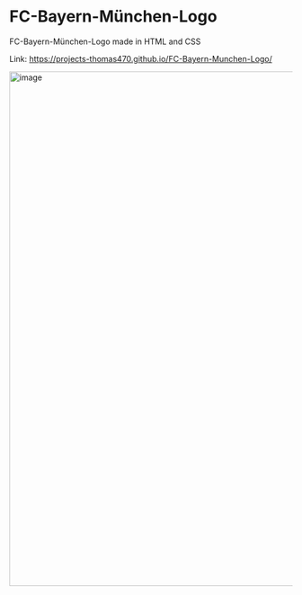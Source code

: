 # FC-Bayern-München-Logo

 FC-Bayern-München-Logo made in HTML and CSS
 
 Link: https://projects-thomas470.github.io/FC-Bayern-Munchen-Logo/
 
 <img width="916" alt="image" src="https://user-images.githubusercontent.com/80831811/221338970-8f5f08d8-4483-42fa-81b5-17f5924cdcc7.png">

